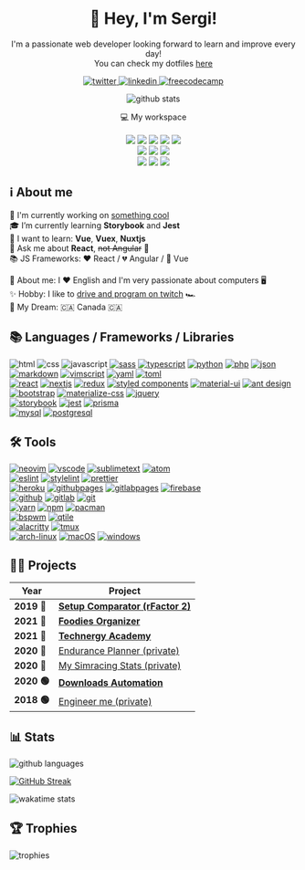 <!-- icons: https://github.com/alexandresanlim/Badges4-README.md-Profile -->

<h1 align="center">
    👋 Hey, I'm Sergi!
</h1>

<p align="center">
    I'm a passionate web developer looking forward to learn and improve every day!
    <br/>
    You can check my dotfiles <a href="https://github.com/Sergih28/dotfiles">here</a>
</p>

<p align="center">
  <a href="https://twitter.com/sergiheras">
    <img alt="twitter" src="https://img.shields.io/badge/twitter-1DA1F2?style=for-the-badge&logo=twitter&logoColor=FFF" />
  </a>
  <a href="https://www.linkedin.com/in/sergiheras/">
    <img alt="linkedin" src="https://img.shields.io/badge/linkedin-0077B5?style=for-the-badge&logo=linkedin&logoColor=FFF" />
  </a>
  <a href="https://www.freecodecamp.org/sergi28">
    <img alt="freecodecamp" src="https://img.shields.io/badge/freecodecamp-27273D?style=for-the-badge&logo=freecodecamp&logoColor=FFF" />
  </a>
</p>

<p align="center">
  <img alt="github stats" src="https://github-readme-stats.vercel.app/api?username=sergih28&show_icons=true&theme=yeblu" />
</p>

<p align="center">
  💻 My workspace
  <br/><br/>
  <img src="https://img.shields.io/badge/arch%20linux-1793D1?style=for-the-badge&logo=archlinux&logoColor=FFF" />
  <img src="https://img.shields.io/badge/windows-%230078D6.svg?&style=for-the-badge&logo=windows&logoColor=FFF" />
  <img src="https://img.shields.io/badge/intel-core i7 7700K-%230071C5.svg?&style=for-the-badge&logo=intel&logoColor=FFF" />
  <img src="https://img.shields.io/badge/RAM-16GB-%230071C5.svg?&style=for-the-badge&logoColor=FFF" />
  <img src="https://img.shields.io/badge/nvidia-gtx 970 @4Gb-%2376B900.svg?&style=for-the-badge&logo=nvidia&logoColor=FFF" />
  <br/>
  <img src="https://img.shields.io/badge/Apple-MacBook_Pro_2019 13%22-999999?style=for-the-badge&logo=apple&logoColor=FFF" />
  <img src="https://img.shields.io/badge/macOS 10.15 Catalina-000000.svg?&style=for-the-badge&logo=apple&logoColor=FFF" />
  <img src="https://img.shields.io/badge/RAM-8GB-%230071C5.svg?&style=for-the-badge&logoColor=FFF" />
  <br/>
  <img src="https://img.shields.io/badge/English-00247D?style=for-the-badge&logo=&logoColor=FFF" />
  <img src="https://img.shields.io/badge/Spanish%20%28native%29-AA151B?style=for-the-badge&logo=&logoColor=FFF" />
  <img src="https://img.shields.io/badge/Catalan%20%28native%29-FFD900?style=for-the-badge&logo=&logoColor=FFF" />
</p>

## ℹ️ About me

🔭 I'm currently working on [something cool](https://github.com/Sergih28/setup-comparator)  
🎓 I’m currently learning **Storybook** and **Jest**  
📘 I want to learn: **Vue**, **Vuex**, **Nuxtjs**  
💬 Ask me about **React**, ~~not Angular~~ 🤷  
📚 JS Frameworks: ♥️ React / 💔 Angular / 🧐 Vue  

🙋 About me: I ♥️ English and I'm very passionate about computers 🖥️  
✨ Hobby: I like to [drive and program on twitch](https://www.twitch.tv/sergi_heras) 🏎️  
💭 My Dream: 🇨🇦 Canada 🇨🇦  

## 📚 Languages / Frameworks / Libraries

![html](https://img.shields.io/badge/html-E34F26?style=for-the-badge&logo=html5&logoColor=FFF)
![css](https://img.shields.io/badge/css-1572B6?style=for-the-badge&logo=css3&logoColor=FFF)
![javascript](https://img.shields.io/badge/javascript-F7DF1E?style=for-the-badge&logo=javascript&logoColor=000)
[![sass](https://img.shields.io/badge/sass-CC6699?style=for-the-badge&logo=sass&logoColor=FFF)](https://github.com/sass/sass)
[![typescript](https://img.shields.io/badge/typescript-007ACC?style=for-the-badge&logo=typescript&logoColor=FFF)](https://github.com/microsoft/TypeScript)
[![python](https://img.shields.io/badge/python-3776AB?style=for-the-badge&logo=python&logoColor=FFF)](https://www.python.org/)
[![php](https://img.shields.io/badge/php-777BB4?style=for-the-badge&logo=php&logoColor=FFF)](https://www.php.net/)
[![json](https://img.shields.io/badge/json-5E5C5C?style=for-the-badge&logo=json&logoColor=FFF)](https://www.json.org/)
[![markdown](https://img.shields.io/badge/markdown-000?style=for-the-badge&logo=markdown&logoColor=FFF)](https://www.markdownguide.org)
[![vimscript](https://img.shields.io/badge/vimscript-%2311AB00.svg?style=for-the-badge&logo=vim&logoColor=FFF)](https://devhints.io/vimscript)
[![yaml](https://img.shields.io/badge/yaml-000?style=for-the-badge&logo=yaml&logoColor=FFF)](https://yaml.org)
[![toml](https://img.shields.io/badge/toml-000?style=for-the-badge&logo=toml&logoColor=FFF)](https://github.com/toml-lang/toml)  
[![react](https://img.shields.io/badge/react-20232A?style=for-the-badge&logo=react&logoColor=61DBFB)](https://github.com/facebook/react)
[![nextjs](https://img.shields.io/badge/nextjs-000?style=for-the-badge&logo=nextdotjs&logoColor=FFF)](https://github.com/vercel/next.js)
[![redux](https://img.shields.io/badge/redux-593D88?style=for-the-badge&logo=redux&logoColor=FFF)](https://github.com/reduxjs/redux)
[![styled components](https://img.shields.io/badge/styled--components-DB7093?style=for-the-badge&logo=styled-components&logoColor=white)](https://github.com/styled-components/styled-components)
[![material-ui](https://img.shields.io/badge/material--ui-0081CB?style=for-the-badge&logo=material-ui&logoColor=FFF)](https://github.com/mui-org/material-ui)
[![ant design](https://img.shields.io/badge/ant%20design-1890FF?style=for-the-badge&logo=antdesign&logoColor=FFF)](https://github.com/ant-design/ant-design)
[![bootstrap](https://img.shields.io/badge/bootstrap-563D7C?style=for-the-badge&logo=bootstrap&logoColor=FFF)](https://github.com/twbs/bootstrap)
[![materialize-css](https://img.shields.io/badge/-materialize--css-ff69b4?style=for-the-badge&logo=materialize--css&logoColor=FFF)](https://github.com/Dogfalo/materialize)
[![jquery](https://img.shields.io/badge/jquery-0769AD?style=for-the-badge&logo=jquery&logoColor=FFF)](https://github.com/jquery/jquery)  
[![storybook](https://img.shields.io/badge/storybook-FF4785?style=for-the-badge&logo=storybook&logoColor=FFF)](https://github.com/storybookjs/storybook)
[![jest](https://img.shields.io/badge/jest-C21325?style=for-the-badge&logo=jest&logoColor=FFF)](https://github.com/facebook/jest)
[![prisma](https://img.shields.io/badge/prisma-1B222D?style=for-the-badge&logo=prisma&logoColor=FFF)](https://github.com/prisma/prisma)  
[![mysql](https://img.shields.io/badge/mysql-00688F?style=for-the-badge&logo=mysql&logoColor=FFF)](https://www.mysql.com/)
[![postgresql](https://img.shields.io/badge/postgresql-316192?style=for-the-badge&logo=postgresql&logoColor=FFF)](https://github.com/postgres/postgres)

## 🛠 Tools

[![neovim](https://img.shields.io/badge/neovim-%2311AB00.svg?style=for-the-badge&logo=neovim&logoColor=FFF)](https://github.com/Sergih28/dotfiles/tree/master/.config/nvim)
[![vscode](https://img.shields.io/badge/VSCode-0078D4?style=for-the-badge&logo=visualstudiocode&logoColor=FFF)](https://github.com/microsoft/vscode)
[![sublimetext](https://img.shields.io/badge/sublime%20text-%23575757.svg?style=for-the-badge&logo=sublimetext&logoColor=F89820)](https://www.sublimetext.com/)
[![atom](https://img.shields.io/badge/atom-48BA80?style=for-the-badge&logo=atom&logoColor=FFF)](https://github.com/atom/atom)  
[![eslint](https://img.shields.io/badge/eslint-3A33D1?style=for-the-badge&logo=eslint&logoColor=FFF)](https://gist.github.com/Sergih28/fbedd3c05ad6caa3ea160e16074a3ba2)
[![stylelint](https://img.shields.io/badge/stylelint-263238?style=for-the-badge&logo=stylelint&logoColor=FFF)](https://gist.github.com/Sergih28/0fe894ed806387323d64f2325b6dbaf0)
[![prettier](https://img.shields.io/badge/prettier-F7B93E?style=for-the-badge&logo=prettier&logoColor=FFF)](https://gist.github.com/Sergih28/3fc7ba50e7dda58d0e91842c85a66c6d)  
[![heroku](https://img.shields.io/badge/heroku-430098?style=for-the-badge&logo=heroku&logoColor=FFF)](https://www.heroku.com/)
[![githubpages](https://img.shields.io/badge/github%20pages-100000?style=for-the-badge&logo=github&logoColor=FFF)](https://pages.github.com/)
[![gitlabpages](https://img.shields.io/badge/gitlab%20pages-330F63?style=for-the-badge&logo=gitlab&logoColor=FFF)](https://docs.gitlab.com/ee/user/project/pages/)
[![firebase](https://img.shields.io/badge/firebase-F6820C?style=for-the-badge&logo=firebase&logoColor=FFF)](https://firebase.google.com/)  
[![github](https://img.shields.io/badge/github-100000?style=for-the-badge&logo=github&logoColor=FFF)](https://github.com/Sergih28)
[![gitlab](https://img.shields.io/badge/gitlab-330F63?style=for-the-badge&logo=gitlab&logoColor=FFF)](https://gitlab.com/sergih28)
[![git](https://img.shields.io/badge/git-F05032?style=for-the-badge&logo=git&logoColor=FFF)](https://github.com/git/git)  
[![yarn](https://img.shields.io/badge/yarn-2C8EBB?style=for-the-badge&logo=yarn&logoColor=FFF)](https://github.com/yarnpkg/yarn)
[![npm](https://img.shields.io/badge/npm-CB3837?style=for-the-badge&logo=npm&logoColor=FFF)](https://github.com/npm/cli)
[![pacman](https://img.shields.io/badge/pacman-000?style=for-the-badge&logo=pacman&logoColor=FFF)](https://wiki.archlinux.org/title/pacman)  
[![bspwm](https://img.shields.io/badge/bspwm-000?style=for-the-badge&logo=bspwm&logoColor=FFF)](https://github.com/baskerville/bspwm)
[![qtile](https://img.shields.io/badge/qtile-000?style=for-the-badge&logo=qtile&logoColor=FFF)](https://github.com/qtile/qtile)  
[![alacritty](https://img.shields.io/badge/alacritty-F46D01?style=for-the-badge&logo=alacritty&logoColor=FFF)](https://github.com/alacritty/alacritty)
[![tmux](https://img.shields.io/badge/tmux-1BB91F?style=for-the-badge&logo=tmux&logoColor=FFF)](https://github.com/tmux/tmux)  
[![arch-linux](https://img.shields.io/badge/arch%20linux-1793D1?style=for-the-badge&logo=archlinux&logoColor=FFF)](https://github.com/Sergih28/dotfiles)
[![macOS](https://img.shields.io/badge/mac%20OS-000?style=for-the-badge&logo=apple&logoColor=FFF)](https://www.apple.com/macos)
[![windows](https://img.shields.io/badge/windows-0078D6?style=for-the-badge&logo=windows&logoColor=FFF)](https://www.microsoft.com/en-us/windows)

## 👨‍💻 Projects

| Year        | Project                                                                          |
|-------------|----------------------------------------------------------------------------------|
| **2019 🔴** | **[Setup Comparator (rFactor 2)](https://github.com/Sergih28/setup-comparator)** |
| **2021 🛑** | **[Foodies Organizer](https://github.com/Sergih28/foodies-organizer)**           |
| **2021 🛑** | **[Technergy Academy](https://github.com/goras-dev/technergy-academy)**          |
| **2020 🛑** | [Endurance Planner (private)](https://endurance-planner.web.app)                 |
| **2020 🛑** | [My Simracing Stats (private)](https://sergi-heras.herokuapp.com)                |
| **2020 🟢** | **[Downloads Automation](https://github.com/Sergih28/downloads-automation)**     |
| **2018 🟢** | [Engineer me (private)](https://sergih28.gitlab.io/engineer-me/)                 |

## 📊 Stats

![github languages](https://github-readme-stats.vercel.app/api/top-langs/?username=sergih28&layout=compact&theme=yeblu)

[![GitHub Streak](https://github-readme-streak-stats.herokuapp.com?user=sergih28&theme=yeblu)](https://git.io/streak-stats)

![wakatime stats](https://github-readme-stats.vercel.app/api/wakatime?username=sergih28&layout=compact&theme=yeblu)

## 🏆 Trophies

![trophies](https://github-profile-trophy.vercel.app/?username=Sergih28&row=2&column=3&margin-w=15&margin-h=15&theme=dracula)
